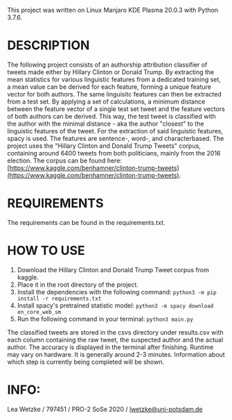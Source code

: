 This project was written on Linux Manjaro KDE Plasma 20.0.3 with Python 3.7.6.

# DESCRIPTION
The following project consists of an authorship attribution classifier of tweets made either by Hillary Clinton or Donald Trump. By extracting the mean statistics for various linguistic features from a dedicated training set, a mean value can be derived for each feature, forming a unique feature vector for both authors. The same linguisitc features can then be extracted from a test set. By applying a set of calculations, a minimum distance between the feature vector of a single test set tweet and the feature vectors of both authors can be derived. This way, the test tweet is classified with the author with the minimal distance - aka the author "closest" to the linguistic features of the tweet.
For the extraction of said linguistic features, spacy is used. The features are sentence-, word-, and characterbased. The project uses the "Hillary Clinton and Donald Trump Tweets" corpus, containing around 6400 tweets from both politicians, mainly from the 2016 election. The corpus can be found here: [https://www.kaggle.com/benhamner/clinton-trump-tweets](https://www.kaggle.com/benhamner/clinton-trump-tweets).

# REQUIREMENTS
The requirements can be found in the requirements.txt.

# HOW TO USE
1.  Download the Hillary Clinton and Donald Trump Tweet corpus from kaggle.
2.  Place it in the root directory of the project.
3.  Install the dependencies with the following command: 
`python3 -m pip install -r requirements.txt`
4.  Install spacy's pretrained statistic model: 
`python3 -m spacy download en_core_web_sm`
5.  Run the following command in your terminal: 
`python3 main.py`

The classified tweets are stored in the csvs directory under results.csv with each column containing the raw tweet, the suspected author and the actual author. The accuracy is displayed in the terminal after finishing. Runtime may vary on hardware. It is generally around 2-3 minutes. Information about which step is currently being completed will be shown.

# INFO: 
Lea Wetzke / 797451 / PRO-2 SoSe 2020 / [lwetzke@uni-potsdam.de](mailto:lwetzke@uni-potsdam.de)
